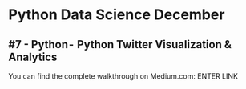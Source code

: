 # Python Data Science December
## #7 - Python -  Python Twitter Visualization & Analytics

You can find the complete walkthrough on Medium.com:
ENTER LINK
